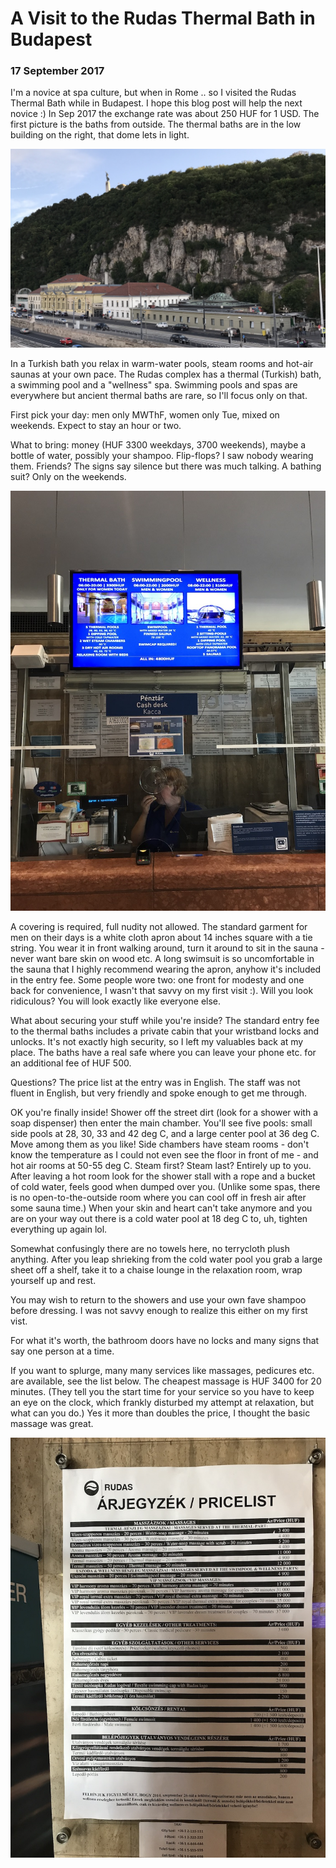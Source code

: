 # A Visit to the Rudas Thermal Bath in Budapest

### 17 September 2017

I'm a novice at spa culture, but when in Rome .. so I visited the
Rudas Thermal Bath while in Budapest. I hope this blog post will help
the next novice :) In Sep 2017 the exchange rate was about 250 HUF for
1 USD.  The first picture is the baths from outside. The thermal baths
are in the low building on the right, that dome lets in light.

![rudas](pix/rudas_baths.jpg)

In a Turkish bath you relax in warm-water pools, steam rooms and
hot-air saunas at your own pace. The Rudas complex has a thermal
(Turkish) bath, a swimming pool and a "wellness" spa. Swimming pools
and spas are everywhere but ancient thermal baths are rare, so I'll
focus only on that.

First pick your day: men only MWThF, women only Tue, mixed on
weekends. Expect to stay an hour or two.

What to bring: money (HUF 3300 weekdays, 3700 weekends), maybe a
bottle of water, possibly your shampoo. Flip-flops? I saw nobody
wearing them. Friends? The signs say silence but there was much
talking. A bathing suit? Only on the weekends.

![cash](pix/rudas_cash_desk.jpg)

A covering is required, full nudity not allowed. The standard garment
for men on their days is a white cloth apron about 14 inches square
with a tie string. You wear it in front walking around, turn it around
to sit in the sauna - never want bare skin on wood etc. A long
swimsuit is so uncomfortable in the sauna that I highly recommend
wearing the apron, anyhow it's included in the entry fee. Some people
wore two: one front for modesty and one back for convenience, I wasn't
that savvy on my first visit :). Will you look ridiculous? You will
look exactly like everyone else.

What about securing your stuff while you're inside? The standard entry
fee to the thermal baths includes a private cabin that your wristband
locks and unlocks. It's not exactly high security, so I left my
valuables back at my place. The baths have a real safe where you can
leave your phone etc. for an additional fee of HUF 500.

Questions? The price list at the entry was in English. The staff was
not fluent in English, but very friendly and spoke enough to get me
through.

OK you're finally inside! Shower off the street dirt (look for a
shower with a soap dispenser) then enter the main chamber. You'll see
five pools: small side pools at 28, 30, 33 and 42 deg C, and a large
center pool at 36 deg C. Move among them as you like! Side chambers have
steam rooms - don't know the temperature as I could not even see the
floor in front of me - and hot air rooms at 50-55 deg C. Steam first?
Steam last? Entirely up to you. After leaving a hot room look for the
shower stall with a rope and a bucket of cold water, feels good when
dumped over you. (Unlike some spas, there is no open-to-the-outside
room where you can cool off in fresh air after some sauna time.)  When
your skin and heart can't take anymore and you are on your way out
there is a cold water pool at 18 deg C to, uh, tighten everything up again
lol.

Somewhat confusingly there are no towels here, no terrycloth plush
anything. After you leap shrieking from the cold water pool you grab a
large sheet off a shelf, take it to a chaise lounge in the relaxation
room, wrap yourself up and rest.

You may wish to return to the showers and use your own fave shampoo
before dressing. I was not savvy enough to realize this either on my
first vist.

For what it's worth, the bathroom doors have no locks and many signs
that say one person at a time.

If you want to splurge, many many services like massages, pedicures
etc. are available, see the list below. The cheapest massage is HUF
3400 for 20 minutes. (They tell you the start time for your service so
you have to keep an eye on the clock, which frankly disturbed my
attempt at relaxation, but what can you do.) Yes it more than doubles
the price, I thought the basic massage was great.

![price](pix/rudas_price_list.jpg)
